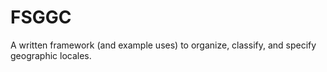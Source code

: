 # FSGGC
A written framework (and example uses) to organize, classify, and specify geographic locales.

